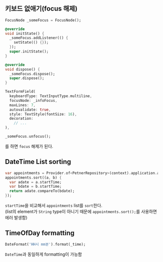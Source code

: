 ## 키보드 없애기(focus 해제)
```dart
FocusNode _someFocus = FocusNode();

@override
void initState() {
  _someFocus.addListener(() {
    setState(() {});
  });
  super.initState();
}

@override
void dispose() {
  _someFocus.dispose();
  super.dispose();
}

TextFormField(
  keyboardType: TextInputType.multiline,
  focusNode: _infoFocus,
  maxLines: 7,
  autovalidate: true,
  style: TextStyle(fontSize: 16),
  decoration: 
    // ...
),
```
```dart
_someFocus.unfocus();
```
를 하면 `focus` 해제가 된다.  

## DateTime List sorting
```dart
var appointments = Provider.of<PetnerRepository>(context).application.appointments;
appointments.sort((a, b) {
  var adate = a.startTime;
  var bdate = b.startTime;
  return adate.compareTo(bdate);
});
```
`startTime`을 비교해서 `appointments` list를 `sort`한다.  
(list의 element가 `String` type이 아니기 때문에 `appointments.sort();`를 사용하면 에러 발생함)  

## TimeOfDay formatting
```dart
DateFormat('HH시 mm분').format(_time);
```
`DateTime`과 동일하게 formatting이 가능함
